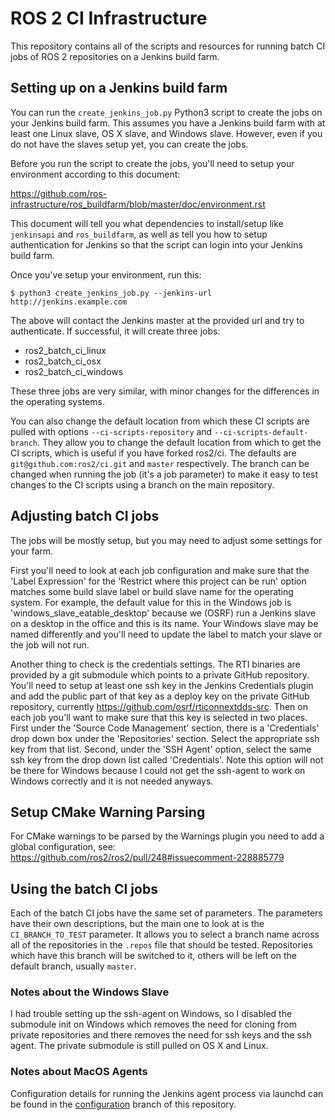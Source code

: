 # ROS 2 CI Infrastructure

This repository contains all of the scripts and resources for running batch CI jobs of ROS 2 repositories on a Jenkins build farm.

## Setting up on a Jenkins build farm

You can run the `create_jenkins_job.py` Python3 script to create the jobs on your Jenkins build farm.
This assumes you have a Jenkins build farm with at least one Linux slave, OS X slave, and Windows slave.
However, even if you do not have the slaves setup yet, you can create the jobs.

Before you run the script to create the jobs, you'll need to setup your environment according to this document:

https://github.com/ros-infrastructure/ros_buildfarm/blob/master/doc/environment.rst

This document will tell you what dependencies to install/setup like `jenkinsapi` and `ros_buildfarm`, as well as tell you how to setup authentication for Jenkins so that the script can login into your Jenkins build farm.

Once you've setup your environment, run this:

```
$ python3 create_jenkins_job.py --jenkins-url http://jenkins.example.com
```

The above will contact the Jenkins master at the provided url and try to authenticate.
If successful, it will create three jobs:

- ros2_batch_ci_linux
- ros2_batch_ci_osx
- ros2_batch_ci_windows

These three jobs are very similar, with minor changes for the differences in the operating systems.

You can also change the default location from which these CI scripts are pulled with options `--ci-scripts-repository` and `--ci-scripts-default-branch`.
They allow you to change the default location from which to get the CI scripts, which is useful if you have forked ros2/ci.
The defaults are `git@github.com:ros2/ci.git` and `master` respectively.
The branch can be changed when running the job (it's a job parameter) to make it easy to test changes to the CI scripts using a branch on the main repository.

## Adjusting batch CI jobs

The jobs will be mostly setup, but you may need to adjust some settings for your farm.

First you'll need to look at each job configuration and make sure that the 'Label Expression' for the 'Restrict where this project can be run' option matches some build slave label or build slave name for the operating system.
For example, the default value for this in the Windows job is 'windows_slave_eatable_desktop' because we (OSRF) run a Jenkins slave on a desktop in the office and this is its name.
Your Windows slave may be named differently and you'll need to update the label to match your slave or the job will not run.

Another thing to check is the credentials settings.
The RTI binaries are provided by a git submodule which points to a private GitHub repository.
You'll need to setup at least one ssh key in the Jenkins Credentials plugin and add the public part of that key as a deploy key on the private GitHub repository, currently https://github.com/osrf/rticonnextdds-src.
Then on each job you'll want to make sure that this key is selected in two places.
First under the 'Source Code Management' section, there is a 'Credentials' drop down box under the 'Repositories' section.
Select the appropriate ssh key from that list.
Second, under the 'SSH Agent' option, select the same ssh key from the drop down list called 'Credentials'.
Note this option will not be there for Windows because I could not get the ssh-agent to work on Windows correctly and it is not needed anyways.

## Setup CMake Warning Parsing

For CMake warnings to be parsed by the Warnings plugin you need to add a global configuration, see: https://github.com/ros2/ros2/pull/248#issuecomment-228885779

## Using the batch CI jobs

Each of the batch CI jobs have the same set of parameters.
The parameters have their own descriptions, but the main one to look at is the `CI_BRANCH_TO_TEST` parameter.
It allows you to select a branch name across all of the repositories in the `.repos` file that should be tested.
Repositories which have this branch will be switched to it, others will be left on the default branch, usually `master`.

### Notes about the Windows Slave

I had trouble setting up the ssh-agent on Windows, so I disabled the submodule init on Windows which removes the need for cloning from private repositories and there removes the need for ssh keys and the ssh agent.
The private submodule is still pulled on OS X and Linux.

### Notes about MacOS Agents

Configuration details for running the Jenkins agent process via launchd can be found in the [configuration](https://github.com/ros2/ci/tree/confuguration) branch of this repository.
